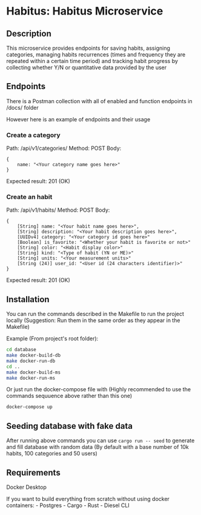 # Habitus: Habitus Microservice

## Description
This microservice provides endpoints for saving habits, assigning categories,
managing habits recurrences (times and frequency they are repeated within a certain
time period) and tracking habit progress by collecting whether Y/N or quantitative data
provided by the user

## Endpoints
There is a Postman collection with all of enabled and function endpoints in /docs/ folder

However here is an example of endpoints and their usage

### Create a category

Path: /api/v1/categories/
Method: POST
Body: 
```
{
    name: "<Your category name goes here>"
}
```
Expected result: 201 (OK)

### Create an habit

Path: /api/v1/habits/
Method: POST
Body: 
```
{
    [String] name: "<Your habit name goes here>",
    [String] description: "<Your habit description goes here>",
    [UUIDv4] category: "<Your category id goes here>"
    [Boolean] is_favorite: "<Whether your habit is favorite or not>"
    [String] color: "<Habit display color>"
    [String] kind: "<Type of habit (YN or ME)>"
    [String] units: "<Your measurement units>"
    [String (24)] user_id: "<User id (24 characters identifier)>"
}
```
Expected result: 201 (OK)

## Installation

You can run the commands described in the Makefile to run the project locally (Suggestion: Run them in the same order as they appear in the Makefile)

Example (From project's root folder):
```bash
cd database
make docker-build-db
make docker-run-db
cd ..
make docker-build-ms
make docker-run-ms
```

Or just run the docker-compose file with 
(Highly recommended to use the commands sequuence above rather than this one)
```bash	
docker-compose up
```

## Seeding database with fake data
After running above commands you can use `cargo run -- seed` to generate and fill database with random data
(By default with a base number of 10k habits, 100 categories and 50 users)

## Requirements

Docker Desktop

If you want to build everything from scratch without using docker containers:
    - Postgres
    - Cargo
    - Rust
    - Diesel CLI